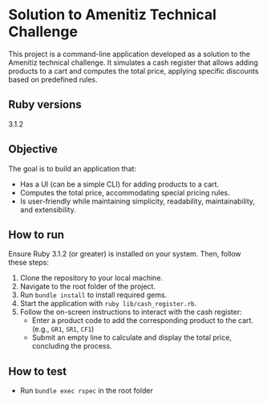 # Solution to Amenitiz Technical Challenge

This project is a command-line application developed as a solution to the Amenitiz technical challenge. It simulates a cash register that allows adding products to a cart and computes the total price, applying specific discounts based on predefined rules.

## Ruby versions
3.1.2

## Objective

The goal is to build an application that:

- Has a UI (can be a simple CLI) for adding products to a cart.
- Computes the total price, accommodating special pricing rules.
- Is user-friendly while maintaining simplicity, readability, maintainability, and extensibility.

## How to run

Ensure Ruby 3.1.2 (or greater) is installed on your system. Then, follow these steps:

1. Clone the repository to your local machine.
2. Navigate to the root folder of the project.
3. Run `bundle install` to install required gems.
4. Start the application with `ruby lib/cash_register.rb`.
5. Follow the on-screen instructions to interact with the cash register:
   - Enter a product code to add the corresponding product to the cart. (e.g., `GR1`, `SR1`, `CF1`)
   - Submit an empty line to calculate and display the total price, concluding the process.


## How to test
- Run `bundle exec rspec` in the root folder
